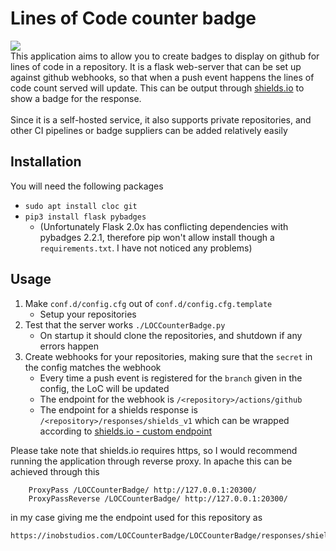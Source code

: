 # Lines of Code counter badge 
![](https://img.shields.io/endpoint?url=https://inobstudios.com/LOCCounterBadge/LOCCounterBadge/responses/shields_v1) <br>
This application aims to allow you to create badges to display on github for lines of code in a repository.
It is a flask web-server that can be set up against github webhooks, so that when a push event happens the lines of code count served will update. This can be output through [shields.io](https://shields.io/endpoint) to show a badge for the response.
<br><br>
Since it is a self-hosted service, it also supports private repositories, and other CI pipelines or badge suppliers can be added relatively easily
## Installation
You will need the following packages
*   `sudo apt install cloc git`
*   `pip3 install flask pybadges`
    * (Unfortunately Flask 2.0x has conflicting dependencies with pybadges 2.2.1, therefore pip won't allow install though a `requirements.txt`.
      I have not noticed any problems)
## Usage
1. Make `conf.d/config.cfg` out of `conf.d/config.cfg.template`
    * Setup your repositories
2. Test that the server works `./LOCCounterBadge.py`
    * On startup it should clone the repositories, and shutdown if any errors happen
3. Create webhooks for your repositories, making sure that the `secret` in the config matches the webhook
    * Every time a push event is registered for the `branch` given in the config, the LoC will be updated
    * The endpoint for the webhook is `/<repository>/actions/github`
    * The endpoint for a shields response is `/<repository>/responses/shields_v1` which can be wrapped according to [shields.io - custom endpoint](https://shields.io/endpoint)

Please take note that shields.io requires https, so I would recommend running the application through reverse proxy. In apache this can be achieved through this
```
    ProxyPass /LOCCounterBadge/ http://127.0.0.1:20300/
    ProxyPassReverse /LOCCounterBadge/ http://127.0.0.1:20300/
```
in my case giving me the endpoint used for this repository as
```
https://inobstudios.com/LOCCounterBadge/LOCCounterBadge/responses/shields_v1
```